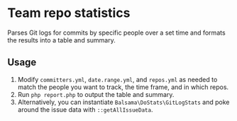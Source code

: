 # Team repo statistics
Parses Git logs for commits by specific people over a set time and formats the
results into a table and summary.

## Usage
1. Modify `committers.yml`, `date.range.yml`, and `repos.yml` as needed to match
   the people you want to track, the time frame, and in which repos.
2. Run `php report.php` to output the table and summary.
3. Alternatively, you can instantiate `Balsama\DoStats\GitLogStats` and poke
   around the issue data with `::getAllIssueData`.
